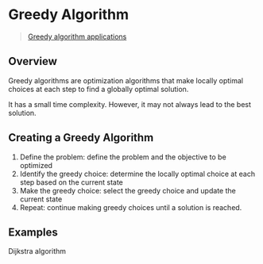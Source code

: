 # Greedy Algorithm

> [Greedy algorithm applications](https://www.geeksforgeeks.org/greedy-algorithms/#)

## Overview

Greedy algorithms are optimization algorithms that make locally optimal choices at each step to find a globally optimal solution.

It has a small time complexity. However, it may not always lead to the best solution.

## Creating a Greedy Algorithm

1. Define the problem: define the problem and the objective to be optimized
2. Identify the greedy choice: determine the locally optimal choice at each step based on the current state
3. Make the greedy choice: select the greedy choice and update the current state
4. Repeat: continue making greedy choices until a solution is reached.

## Examples

Dijkstra algorithm